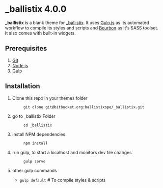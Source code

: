 # _ballistix 4.0.0

**_ballistix** is a blank theme for [_ballistix](https://bitbucket.org/ballistixspe/_ballistix). It uses [Gulp.js](https://gulpjs.com/) as its automated workflow to compile its styles and scripts and [Bourbon](https://www.bourbon.io/) as it's SASS toolset. It also comes with built-in widgets.

## Prerequisites

1. [Git](https://git-scm.com/downloads)
1. [Node.js](https://nodejs.org/en/)
1. [Gulp](https://gulpjs.com/)

## Installation

1. Clone this repo in your themes folder

            git clone git@bitbucket.org:ballistixspe/_ballistix.git

1. go to _ballistix Folder

            cd _ballistix

1. install NPM dependencies

            npm install

1. run gulp, to start a localhost and monitors dev file changes

            gulp serve

1. other gulp commands

      - `gulp default` # To compile styles & scripts
